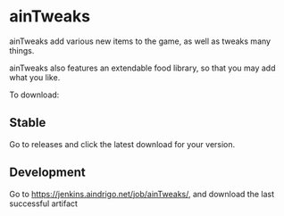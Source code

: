 # ainTweaks

ainTweaks add various new items to the game, as well as tweaks many things.  

ainTweaks also features an extendable food library, so that you may add what you like.  

To download:

## Stable
Go to releases and click the latest download for your version.


## Development
Go to https://jenkins.aindrigo.net/job/ainTweaks/, and download the last successful artifact
